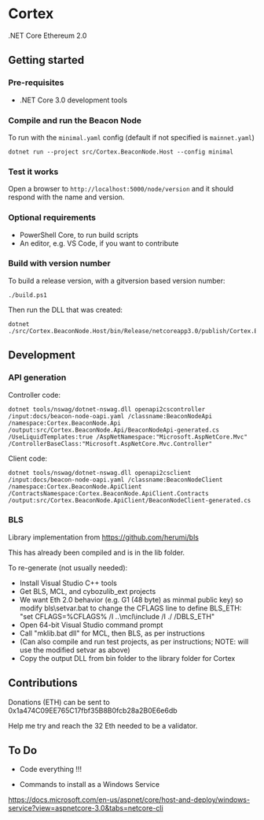 # Cortex

.NET Core Ethereum 2.0

## Getting started

### Pre-requisites

* .NET Core 3.0 development tools

### Compile and run the Beacon Node

To run with the ```minimal.yaml``` config (default if not specified is ```mainnet.yaml```)

```
dotnet run --project src/Cortex.BeaconNode.Host --config minimal
```

### Test it works

Open a browser to ```http://localhost:5000/node/version``` and it should respond with the name and version.

### Optional requirements

* PowerShell Core, to run build scripts
* An editor, e.g. VS Code, if you want to contribute

### Build with version number

To build a release version, with a gitversion based version number:

```
./build.ps1
```

Then run the DLL that was created:

```
dotnet ./src/Cortex.BeaconNode.Host/bin/Release/netcoreapp3.0/publish/Cortex.BeaconNode.Host.dll
```

## Development

### API generation

Controller code:

```
dotnet tools/nswag/dotnet-nswag.dll openapi2cscontroller /input:docs/beacon-node-oapi.yaml /classname:BeaconNodeApi /namespace:Cortex.BeaconNode.Api /output:src/Cortex.BeaconNode.Api/BeaconNodeApi-generated.cs /UseLiquidTemplates:true /AspNetNamespace:"Microsoft.AspNetCore.Mvc" /ControllerBaseClass:"Microsoft.AspNetCore.Mvc.Controller"
```

Client code:

```
dotnet tools/nswag/dotnet-nswag.dll openapi2csclient /input:docs/beacon-node-oapi.yaml /classname:BeaconNodeClient /namespace:Cortex.BeaconNode.ApiClient /ContractsNamespace:Cortex.BeaconNode.ApiClient.Contracts /output:src/Cortex.BeaconNode.ApiClient/BeaconNodeClient-generated.cs
```

### BLS

Library implementation from https://github.com/herumi/bls

This has already been compiled and is in the lib folder.

To re-generate (not usually needed):

* Install Visual Studio C++ tools
* Get BLS, MCL, and cybozulib_ext projects
* We want Eth 2.0 behavior (e.g. G1 (48 byte) as minmal public key) so modify bls\setvar.bat to change the CFLAGS line to define BLS_ETH: "set CFLAGS=%CFLAGS% /I ..\mcl\include /I ./ /DBLS_ETH"
* Open 64-bit Visual Studio command prompt
* Call "mklib.bat dll" for MCL, then BLS, as per instructions
* (Can also compile and run test projects, as per instructions; NOTE: will use the modified setvar as above)
* Copy the output DLL from bin folder to the library folder for Cortex

## Contributions

Donations (ETH) can be sent to 0x1a474C09EE765C17fbf35B8B0fcb28a2B0E6e6db

Help me try and reach the 32 Eth needed to be a validator.

## To Do

* Code everything !!!

* Commands to install as a Windows Service

https://docs.microsoft.com/en-us/aspnet/core/host-and-deploy/windows-service?view=aspnetcore-3.0&tabs=netcore-cli
